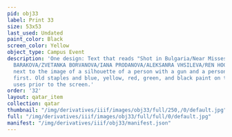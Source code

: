 ```yaml
---
pid: obj33
label: Print 33
size: 53x53
last_used: Undated
paint_color: Black
screen_color: Yellow
object_type: Campus Event
description: 'One design: Text that reads "Shot in Bulgaria/Near Misses/a film/STARRING/IRINA
  BARAKOVA/ZVETANKA BORVANOVA/IANA PRODANOVA/ALEKSANRA VHSILEVA/REN HOCDES/AND/OTHERS"
  next to the image of a silhouette of a person with a gun and a person running the
  first. Old staples and blue, yellow, red, green, and black paint on the frame indicate
  uses prior to the screen.'
order: '32'
layout: qatar_item
collection: qatar
thumbnail: "/img/derivatives/iiif/images/obj33/full/250,/0/default.jpg"
full: "/img/derivatives/iiif/images/obj33/full/full/0/default.jpg"
manifest: "/img/derivatives/iiif/obj33/manifest.json"
---
```

